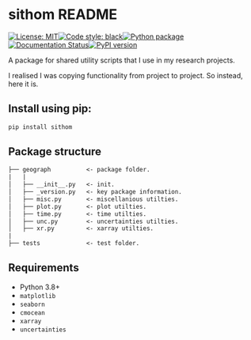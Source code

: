 # sithom README

 [![License: MIT](https://img.shields.io/badge/License-MIT-blue.svg)](https://opensource.org/licenses/MIT)<a href="https://github.com/psf/black"><img alt="Code style: black" src="https://img.shields.io/badge/code%20style-black-000000.svg"></a>[![Python package](https://github.com/sdat2/sithom/actions/workflows/python-package.yml/badge.svg)](https://github.com/sdat2/sithom/actions/workflows/python-package.yml)[![Documentation Status](https://readthedocs.org/projects/sithom/badge/?version=latest)](https://sithom.readthedocs.io/en/latest/?badge=latest)[![PyPI version](https://badge.fury.io/py/sithom.svg)](https://badge.fury.io/py/sithom)

A package for shared utility scripts that I use in my research projects.

I realised I was copying functionality from project to project. So instead, here it is.

## Install using pip:

```bash
pip install sithom
```

## Package structure

```txt
├── geograph          <- package folder.
|   |
│   ├── __init__.py   <- init.
│   ├── _version.py   <- key package information.
│   ├── misc.py       <- miscellanious utilties.
│   ├── plot.py       <- plot utilties.
│   ├── time.py       <- time utilties.
│   ├── unc.py        <- uncertainties utilties.
│   ├── xr.py         <- xarray utilties.
|
├── tests             <- test folder.

```

## Requirements

- Python 3.8+
- `matplotlib`
- `seaborn`
- `cmocean`
- `xarray`
- `uncertainties`
